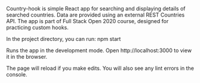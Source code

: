 Country-hook is simple React app for searching and displaying details of searched countries. Data are provided using an external REST Countries API. The app is part of Full Stack Open 2020 course, designed for practicing custom hooks. 

In the project directory, you can run:
npm start

Runs the app in the development mode.
Open http://localhost:3000 to view it in the browser.

The page will reload if you make edits.
You will also see any lint errors in the console.